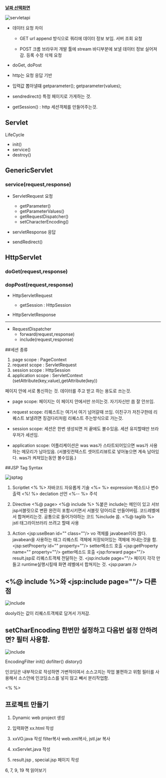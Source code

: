 ﻿**[날짜 선택화면](../README.md)**


![servletapi](../resources/servletapi.JPG)

- 데이터 요청 차이

  - GET url append 방식으로 쿼리에 데이터 정보 보임. 서버 조회 요청

  - POST 크롬 브라우저 개발 툴에 stream 바디부분에 보낼 데이터 정보 실어져 감.  등록 수정 삭제 요청

- doGet, doPost

- http는 요청 응답 기반 

- 입력값 뽑아낼떄 getparameter(); getparameter(values);

- sendredirect() 특정 페이지로 가게하는 것.

- getSession() : http 세션객체를 만들어주는것.

## Servlet

LifeCycle
- init()
- service()
- destroy()

## GenericServlet
### service(request,response)

- ServletRequest 요청
  - getParameter()
  - getParameterValues()
  - getRequestDispatcher()
  - setCharacterEncoding()

- servletResponse 응답
- sendRedirect()

## HttpServlet
### doGet(request,response)
### dopPost(request,response)

- HttpServletRequest
  - getSession : HttpSession

- HttpServletResponse

--------------------------------------------

- RequestDispatcher
  - forward(request,response)
  - include(request,response)


##세션 종류

1. page scope : PageContext
2. request scope : ServletRequest
3. session scope : HttpSession
4. application scope : ServletContext
(setAttribute(key,value),getAttribute(key))

페이지 안에 서로 통신하는 것.
데이터를 주고 받고 하는 용도로 쓰는것.

- page scope: 페이지는 이 페이지 안에서만 쓰이는것. 자기자신만 씀 잘 안쓰임.

- request scope: 리퀘스트는 여기서 여기 넘어갈때 쓰임. 이친구가 저친구한테 리퀘스트 보낼려면 징검다리처럼 리퀘스트 주는방식으로 가는것.

- session scope: 세션은 한번 생성되면 저 끝에도 볼수있음. 세션 유지할때만 브라우저가 세션임.

- application scope: 어플리케이션은 was was가 스타트되어있으면 was가 사용하는 메모리가 남아있음. 
(서블릿컨텍스트 셋어트리뷰트로 넣어놓으면 계속 남아있다. was가 켜져있는동안 볼수있음.)

##JSP Tag Syntax

![jsptag](../resources/jsptag2.JPG)

1. Scriptlet 
\<% %> 자바코드 자유롭게 기술
\<%= %> expression 메소드나 변수 출력
\<%! %> declation 선언
\<%-- %> 주석

2. Directive
\<%@ page>
\<%@ include %> %붙은 include는 메인이 있고 서브 jsp서블릿으로 변환 완전히 포함시키면서 서블릿 덩어리로 만들어버림. 코드레벨에서 합쳐버리는것. 공통으로 들어가야하는 코드 %include 씀.
\<%@ taglib %> jstl 태그라이브러리 쓰려고 할때 사용

3. Action
\<jsp:useBean id="" class=""/> vo 객체를 javabean이라 핞다. javabean을 사용하는 태그
리퀘스트 객체에 저장되어있는 객체에 꺼내는것을 함.
\<jsp:setProperty id="" property=""/> setter메소드 호출
\<jsp:getProperty name="" property=""/> getter메소드 호출
\<jsp:forward page=""/> result.jsp로 리퀘스트객체 전달하는 것.
\<jsp:include page=""/> 페이지 각각 만들고 runtime실행시킬때 화면 레벨에서   합쳐지는 것.
\<jsp:param />

## \<%@ include %>와 <jsp:include page=""/> 다른점

![include](../resources/include.JPG)

dooly라는 값이 리퀘스트객체로 담겨서 가져감.


## setCharEncoding 한번만 설정하고 다음번 설정 안하려면? 필터 사용함.


![include](../resources/filter.JPG)

EncodingFilter
init()
dofilter()
distory()

<filter-mapping>
  <Filter-name></>

인코딩은 내부적으로 작성하면 가변적이여서 소스고치는 작업 불편하고 위험
필터를 사용해서 소스안에 인코딩소스를 넣지 않고 빼서 분리작업함.

<%  %>


## 프로젝트 만들기

1. Dynamic web project 생성

2. 입력화면 xx.html 작성

3. xxVO.java 작성 filter복사 web.xml복사, jstl.jar 복사

4. xxServlet.java 작성

5. result.jsp , special.jsp  페이지 작성

6, 7, 9, 19 책 읽어보기


